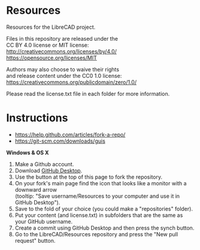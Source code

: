 # Resources
Resources for the LibreCAD project.

Files in this repository are released under the  
CC BY 4.0 license or MIT license:  
http://creativecommons.org/licenses/by/4.0/  
https://opensource.org/licenses/MIT  

Authors may also choose to waive their rights  
and release content under the CC0 1.0 license:  
https://creativecommons.org/publicdomain/zero/1.0/

Please read the license.txt file in each folder for more information.

# Instructions

- https://help.github.com/articles/fork-a-repo/
- https://git-scm.com/downloads/guis

**Windows & OS X**

1. Make a Github account.
2. Download [GitHub Desktop](https://desktop.github.com/).
3. Use the button at the top of this page to fork the repository.
4. On your fork's main page find the icon that looks like a monitor with a downward arrow   
(tooltip: "Save username/Resources to your computer and use it in GitHub Desktop").
5. Save to the fold of your choice (you could make a "repositories" folder).
6. Put your content (and license.txt) in subfolders that are the same as your GitHub username.
7. Create a commit using GitHub Desktop and then press the synch button.
8. Go to the LibreCAD/Resources repository and press the "New pull request" button.
